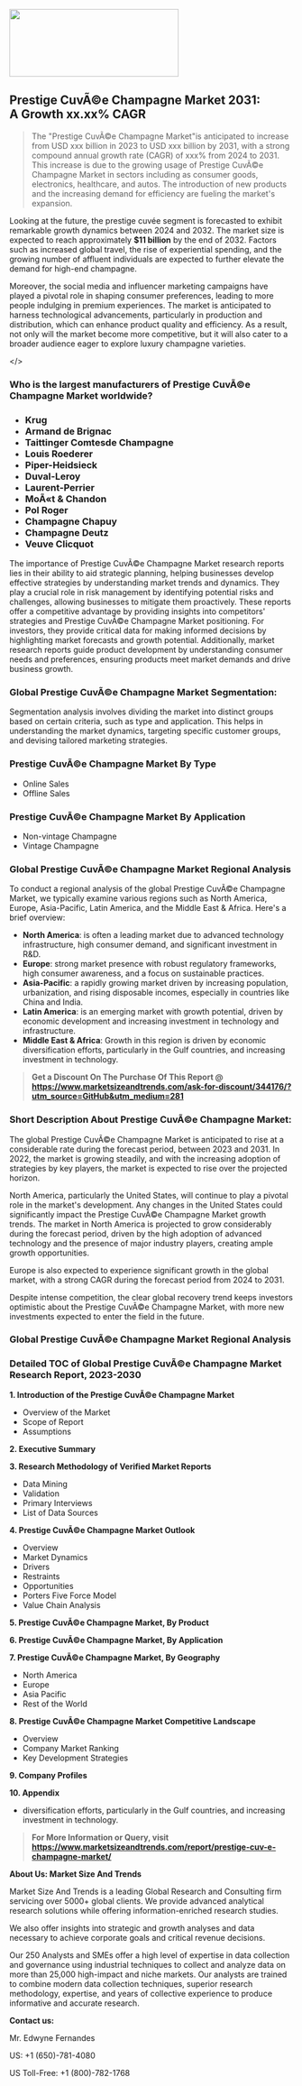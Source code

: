 <img src="https://100x100musica.es/wp-content/uploads/2024/12/Verified-Market-Reports-4-300x120.jpg" alt="" width="300" height="120" class="alignnone size-medium wp-image-100382" /><h2>Prestige CuvÃ©e Champagne Market 2031: A&nbsp;Growth&nbsp;xx.xx% CAGR</h2><blockquote id="" class="">The "Prestige CuvÃ©e Champagne Market"is anticipated to increase from USD xxx billion in 2023 to USD xxx billion by 2031, with a strong compound annual growth rate (CAGR) of xxx% from 2024 to 2031. This increase is due to the growing usage of Prestige CuvÃ©e Champagne Market in sectors including as consumer goods, electronics, healthcare, and autos. The introduction of new products and the increasing demand for efficiency are fueling the market's expansion.</blockquote><p> <p>Looking at the future, the prestige cuvée segment is forecasted to exhibit remarkable growth dynamics between 2024 and 2032. The market size is expected to reach approximately <strong>$11 billion</strong> by the end of 2032. Factors such as increased global travel, the rise of experiential spending, and the growing number of affluent individuals are expected to further elevate the demand for high-end champagne.</p> <p>Moreover, the social media and influencer marketing campaigns have played a pivotal role in shaping consumer preferences, leading to more people indulging in premium experiences. The market is anticipated to harness technological advancements, particularly in production and distribution, which can enhance product quality and efficiency. As a result, not only will the market become more competitive, but it will also cater to a broader audience eager to explore luxury champagne varieties.</p></body></></p><h3 id="" class="">Who is the largest manufacturers of&nbsp;Prestige CuvÃ©e Champagne Market worldwide?</h3><h3 class=""><p><ul><li>Krug </li><li> Armand de Brignac </li><li> Taittinger Comtesde Champagne </li><li> Louis Roederer </li><li> Piper-Heidsieck </li><li> Duval-Leroy </li><li> Laurent-Perrier </li><li> MoÃ«t & Chandon </li><li> Pol Roger </li><li> Champagne Chapuy </li><li> Champagne Deutz </li><li> Veuve Clicquot</li></ul></p></h3><p id="ember58" class="ember-view reader-text-block__paragraph">The importance of&nbsp;Prestige CuvÃ©e Champagne Market research reports lies in their ability to aid strategic planning, helping businesses develop effective strategies by understanding market trends and dynamics. They play a crucial role in risk management by identifying potential risks and challenges, allowing businesses to mitigate them proactively. These reports offer a competitive advantage by providing insights into competitors' strategies and Prestige CuvÃ©e Champagne Market positioning. For investors, they provide critical data for making informed decisions by highlighting market forecasts and growth potential. Additionally, market research reports guide product development by understanding consumer needs and preferences, ensuring products meet market demands and drive business growth.</p><h3 id="" class="">Global&nbsp;Prestige CuvÃ©e Champagne Market Segmentation:</h3><p id="" class="">Segmentation analysis involves dividing the market into distinct groups based on certain criteria, such as type and application. This helps in understanding the market dynamics, targeting specific customer groups, and devising tailored marketing strategies.</p><h3 id="" class="">Prestige CuvÃ©e Champagne Market&nbsp;By Type</h3><p><p><ul><li>Online Sales</li><li> Offline Sales</p></li></ul></p></p><h3 id="" class="">Prestige CuvÃ©e Champagne Market&nbsp;By Application</h3><p class=""><p><ul><li>Non-vintage Champagne</li><li> Vintage Champagne</li></ul></p></p><h3 id="" class="">Global Prestige CuvÃ©e Champagne Market Regional Analysis</h3><p id="" class="">To conduct a regional analysis of the global Prestige CuvÃ©e Champagne Market, we typically examine various regions such as North America, Europe, Asia-Pacific, Latin America, and the Middle East &amp; Africa. Here's a brief overview:</p><ul><li><strong>North America</strong>: is often a leading market due to advanced technology infrastructure, high consumer demand, and significant investment in R&amp;D.</li><li><strong>Europe</strong>: strong market presence with robust regulatory frameworks, high consumer awareness, and a focus on sustainable practices.</li><li><strong>Asia-Pacific</strong>: a rapidly growing market driven by increasing population, urbanization, and rising disposable incomes, especially in countries like China and India.</li><li><strong>Latin America</strong>: is an emerging market with growth potential, driven by economic development and increasing investment in technology and infrastructure.</li><li><strong>Middle East &amp; Africa</strong>: Growth in this region is driven by economic diversification efforts, particularly in the Gulf countries, and increasing investment in technology.</li></ul><blockquote id="" class=""><strong>Get a Discount On The Purchase Of This Report @ <a href="https://www.marketsizeandtrends.com/download-sample/344176/?utm_source=GitHub&utm_medium=281" target="_blank">https://www.marketsizeandtrends.com/ask-for-discount/344176/?utm_source=GitHub&utm_medium=281</a></strong></blockquote><h3>Short Description About Prestige CuvÃ©e Champagne Market:</h3><p id="ember58" class="ember-view reader-text-block__paragraph">The global&nbsp;Prestige CuvÃ©e Champagne Market&nbsp;is anticipated to rise at a considerable rate during the forecast period, between 2023 and 2031. In 2022, the market is growing steadily, and with the increasing adoption of strategies by key players, the market is expected to rise over the projected horizon.</p><p id="ember59" class="ember-view reader-text-block__paragraph">North America, particularly the United States, will continue to play a pivotal role in the market's development. Any changes in the United States could significantly impact the&nbsp;Prestige CuvÃ©e Champagne Market&nbsp;growth trends. The market in North America is projected to grow considerably during the forecast period, driven by the high adoption of advanced technology and the presence of major industry players, creating ample growth opportunities.</p><p id="ember60" class="ember-view reader-text-block__paragraph">Europe is also expected to experience significant growth in the global market, with a strong CAGR during the forecast period from 2024 to 2031.</p><p id="ember61" class="ember-view reader-text-block__paragraph">Despite intense competition, the clear global recovery trend keeps investors optimistic about the&nbsp;Prestige CuvÃ©e Champagne Market, with more new investments expected to enter the field in the future.</p><h3 id="" class="">Global Prestige CuvÃ©e Champagne Market Regional Analysis</h3><h3 id="" class="">Detailed TOC of Global Prestige CuvÃ©e Champagne Market Research Report, 2023-2030</h3><p id="" class=""><strong>1. Introduction of the Prestige CuvÃ©e Champagne Market</strong></p><ul><li>Overview of the Market</li><li>Scope of Report</li><li>Assumptions</li></ul><p id="" class=""><strong>2. Executive Summary</strong></p><p id="" class=""><strong>3. Research Methodology of Verified Market Reports</strong></p><ul><li>Data Mining</li><li>Validation</li><li>Primary Interviews</li><li>List of Data Sources</li></ul><p id="" class=""><strong>4. Prestige CuvÃ©e Champagne Market Outlook</strong></p><ul><li>Overview</li><li>Market Dynamics</li><li>Drivers</li><li>Restraints</li><li>Opportunities</li><li>Porters Five Force Model</li><li>Value Chain Analysis</li></ul><p id="" class=""><strong>5. Prestige CuvÃ©e Champagne Market, By Product</strong></p><p id="" class=""><strong>6. Prestige CuvÃ©e Champagne Market, By Application</strong></p><p id="" class=""><strong>7. Prestige CuvÃ©e Champagne Market, By Geography</strong></p><ul><li>North America</li><li>Europe</li><li>Asia Pacific</li><li>Rest of the World</li></ul><p id="" class=""><strong>8. Prestige CuvÃ©e Champagne Market Competitive Landscape</strong></p><ul><li>Overview</li><li>Company Market Ranking</li><li>Key Development Strategies</li></ul><p id="" class=""><strong>9. Company Profiles</strong></p><p id="" class=""><strong>10. Appendix</strong></p><ul><li>diversification efforts, particularly in the Gulf countries, and increasing investment in technology.</li></ul><blockquote id="" class=""><strong>For More Information or Query, visit <strong><strong><a href="https://www.marketsizeandtrends.com/report/prestige-cuv-e-champagne-market/" target="_blank">https://www.marketsizeandtrends.com/report/prestige-cuv-e-champagne-market/</a></strong></strong></strong></blockquote><p id="" class=""><strong>About Us: Market Size And Trends</strong></p><p id="" class="">Market Size And Trends is a leading Global Research and Consulting firm servicing over 5000+ global clients. We provide advanced analytical research solutions while offering information-enriched research studies.</p><p id="" class="">We also offer insights into strategic and growth analyses and data necessary to achieve corporate goals and critical revenue decisions.</p><p id="" class="">Our 250 Analysts and SMEs offer a high level of expertise in data collection and governance using industrial techniques to collect and analyze data on more than 25,000 high-impact and niche markets. Our analysts are trained to combine modern data collection techniques, superior research methodology, expertise, and years of collective experience to produce informative and accurate research.</p><p id="" class=""><strong>Contact us:</strong></p><p id="" class="">Mr. Edwyne Fernandes</p><p id="" class="">US: +1 (650)-781-4080</p><p id="" class="">US Toll-Free: +1 (800)-782-1768</p>
